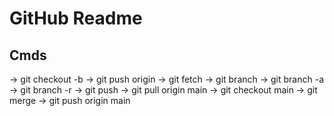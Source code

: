 # GitHub Readme
## Cmds

-> git checkout -b <branch-name> <!-- Create branch  -->
-> git push origin <branch-name> <!-- Push branch into remote repo -->
-> git fetch <!-- Fetch updates from remote repos -->
-> git branch <!--List all branch-->
-> git branch -a <!--   List all branch local and all  -->
-> git branch -r
-> git push
-> git pull origin main <!-- Remote repo latest chnage fetch and up to date -->
-> git checkout main 
-> git merge <branch-name> <!-- Branch merge into main repo -->
-> git push origin main <!--Push into main branch-->
